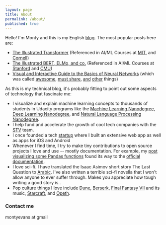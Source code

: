 ```yaml
---
layout: page
title: About
permalink: /about/
published: true
---
```


Hello! I'm Monty and this is my English [blog](/). The most popular posts here are:

- [The Illustrated Transformer](/illustrated-transformer/) (Referenced in AI/ML Courses at [MIT](https://www.youtube.com/watch?v=53YvP6gdD7U&feature=youtu.be&t=334), and [Cornell](http://www.cs.cornell.edu/courses/cs5740/2019sp/schedule.html))
- [The Illustrated BERT, ELMo, and co.](/illustrated-bert/) (Referenced in AI/ML Courses at [Stanford](http://web.stanford.edu/class/cs224n/) and [CMU](http://phontron.com/class/nn4nlp2019/schedule/contextual-representation.html))
- [Visual and Interactive Guide to the Basics of Neural Networks](/visual-interactive-guide-basics-neural-networks/) (which was called [awesome](https://simplystatistics.org/2016/12/20/noncomprehensive-list-of-awesome/), [must share](https://www.facebook.com/kaggle/photos/a.10150387148668464.377856.135534208463/10154865388138464/?type=3&hc_ref=ARQS_GO4ZGUA8CF_Fus-jB2FVUxlkMU8UgleekyycPWbRjFoD4foj65C9vGn0s8Do6Y), [and](https://www.facebook.com/photo.php?fbid=10154054954207143&set=a.471131017142.254979.722677142&type=3&theater) [other](https://www.reddit.com/r/programming/comments/5igdix/a_visual_and_interactive_guide_to_the_basics_of/) things)

As this is my technical blog, it's probably fitting to point out some aspects of technology that fascinate me:

- I visualize and explain machine learning concepts to thousands of students in Udacity programs like the [Machine Learning Nanodegree](https://udacity.com/course/machine-learning-engineer-nanodegree--nd009), [Deep Learning Nanodegree](https://www.udacity.com/course/deep-learning-nanodegree--nd101), and [Natural Language Processing Nanodegree](https://sa.udacity.com/course/natural-language-processing-nanodegree--nd892).
- I help fund and accelerate the growth of cool tech companies with the [STV](https://stv.vc/) team.
- I once founded a tech [startup](https://www.bloomberg.com/research/stocks/private/snapshot.asp?privcapId=128935145) where I built an extensive web app as well as apps for iOS and Android
- Whenever I find time, I try to make tiny contributions to open source projects I love and use -- mostly documentation. For example, my [post visualizing some Pandas functions](https://jalammar.github.io/visualizing-pandas-pivoting-and-reshaping/) found its way to the [official documentation](https://pandas.pydata.org/pandas-docs/stable/reshaping.html).
- I love sci-fi. I have translated the Isaac Asimov short story The Last Question to [Arabic](http://www.blogjihad.com/?p=563). I've also written a terrible sci-fi novella that I won't allow anyone to ever suffer through. Makes you appreciate how tough writing a good story is..
- Pop culture things I love include [Dune](<https://en.wikipedia.org/wiki/Dune_(novel)>), [Berserk](<https://en.wikipedia.org/wiki/Berserk_(manga)>), [Final Fantasy VII](https://en.wikipedia.org/wiki/Final_Fantasy_VII) and its music, [Starcraft](https://en.wikipedia.org/wiki/StarCraft), and [Opeth](https://www.youtube.com/channel/UCmQSJTFZaXN85gYk6W3XbdQ).

### Contact me

montyevans at gmail
